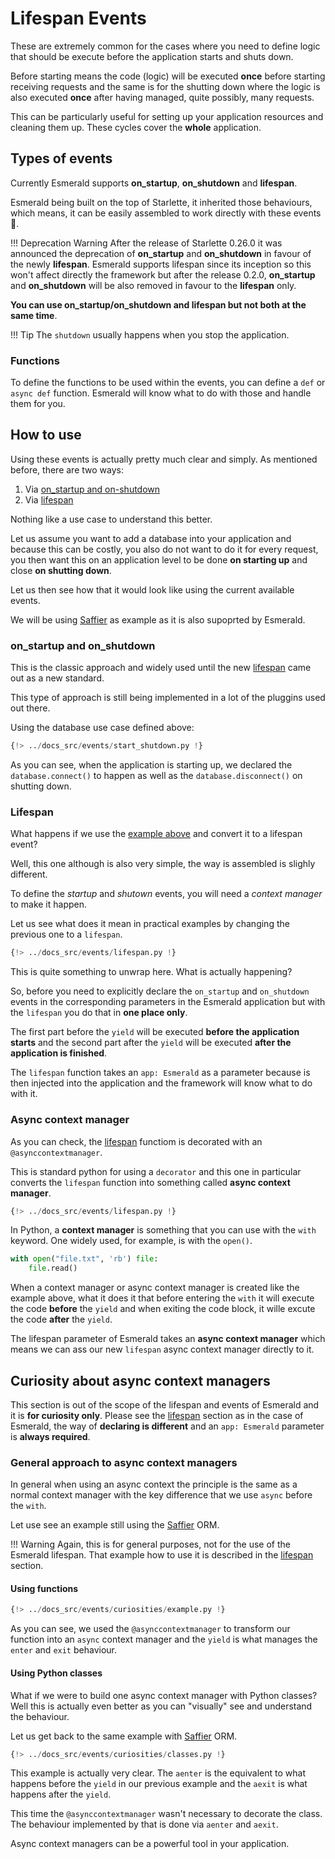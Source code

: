 # Lifespan Events

These are extremely common for the cases where you need to define logic that should be execute
before the application starts and shuts down.

Before starting means the code (logic) will be executed **once** before starting receiving requests
and the same is for the shutting down where the logic is also executed **once** after having managed,
quite possibly, many requests.

This can be particularly useful for setting up your application resources and cleaning them up.
These cycles cover the **whole** application.

## Types of events

Currently Esmerald supports **on_startup**, **on_shutdown** and **lifespan**.

Esmerald being built on the top of Starlette, it inherited those behaviours, which means, it can be
easily assembled to work directly with these events 🤖.

!!! Deprecation Warning
    After the release of Starlette 0.26.0 it was announced the deprecation of **on_startup** and
    **on_shutdown** in favour of the newly **lifespan**. Esmerald supports lifespan since its
    inception so this won't affect directly the framework but after the release 0.2.0,
    **on_startup** and **on_shutdown** will be also removed in favour to the **lifespan** only.

**You can use on_startup/on_shutdown and lifespan but not both at the same time**.

!!! Tip
    The `shutdown` usually happens when you stop the application.

### Functions

To define the functions to be used within the events, you can define a `def` or `async def`
function. Esmerald will know what to do with those and handle them for you.

## How to use

Using these events is actually pretty much clear and simply. As mentioned before, there are two ways:

1. Via [on_startup and on-shutdown](#on_startup-and-on_shutdown)
2. Via [lifespan](#lifespan)

Nothing like a use case to understand this better.

Let us assume you want to add a database into your application and because this can be costly, you
also do not want to do it for every request, you then want this on an application level to be done
**on starting up** and close **on shutting down**.

Let us then see how that it would look like using the current available events.

We will be using [Saffier](https://saffier.tarsild.io) as example as it is also supoprted by
Esmerald.

### on_startup and on_shutdown

This is the classic approach and widely used until the new [lifespan](#lifespan) came out as a new
standard.

This type of approach is still being implemented in a lot of the pluggins used out there.

Using the database use case defined above:

```python hl_lines="25-26"
{!> ../docs_src/events/start_shutdown.py !}
```

As you can see, when the application is starting up, we declared the `database.connect()` to happen
as well as the `database.disconnect()` on shutting down.

### Lifespan

What happens if we use the [example above](#on_startup-and-on_shutdown) and convert it to a
lifespan event?

Well, this one although is also very simple, the way is assembled is slighly different.

To define the *startup* and *shutown* events, you will need a *context manager* to make it happen.

Let us see what does it mean in practical examples by changing the previous one to a `lifespan`.

```python hl_lines="25-26 36"
{!> ../docs_src/events/lifespan.py !}
```

This is quite something to unwrap here. What is actually happening?

So, before you need to explicitly declare the `on_startup` and `on_shutdown` events in the
corresponding parameters in the Esmerald application but with the `lifespan` you do that in 
**one place only**.

The first part before the `yield` will be executed **before the application starts** and
the second part after the `yield` will be executed **after the application is finished**.

The `lifespan` function takes an `app: Esmerald` as a parameter because is then injected into
the application and the framework will know what to do with it.

### Async context manager

As you can check, the [lifespan](#lifespan) functiom is decorated with an `@asynccontextmanager`.

This is standard python for using a `decorator` and this one in particular converts the `lifespan`
function into something called **async context manager**.

```python hl_lines="1 25"
{!> ../docs_src/events/lifespan.py !}
```

In Python, a **context manager** is something that you can use with the `with` keyword. One widely
used, for example, is with the `open()`.

```python
with open("file.txt", 'rb') file:
    file.read()
```

When a context manager or async context manager is created like the example above, what it does it
that before entering the `with` it will execute the code **before** the `yield` and when exiting
the code block, it wille excute the code **after** the `yield`.

The lifespan parameter of Esmerald takes an **async context manager** which means we can ass our
new `lifespan` async context manager directly to it.

## Curiosity about async context managers

This section is out of the scope of the lifespan and events of Esmerald and it is 
**for curiosity only**. Please see the [lifespan](#lifespan) section as in the case of Esmerald,
the way of **declaring is different** and an `app: Esmerald` parameter is **always required**. 

### General approach to async context managers

In general when using an async context the principle is the same as a normal context manager with
the key difference that we use `async` before the `with`.

Let use see an example still using the [Saffier](https://saffier.tarsild.io) ORM.

!!! Warning
    Again, this is for general purposes, not for the use of the Esmerald lifespan. That example
    how to use it is described in the [lifespan](#lifespan) section.

#### Using functions

```python hl_lines="1 9-10 16"
{!> ../docs_src/events/curiosities/example.py !}
```

As you can see, we used the `@asynccontextmanager` to transform our function into an `async`
context manager and the `yield` is what manages the `enter` and `exit` behaviour.

#### Using Python classes

What if we were to build one async context manager with Python classes? Well this is actually
even better as you can "visually" see and understand the behaviour.

Let us get back to the same example with [Saffier](https://saffier.tarsild.io) ORM.

```python hl_lines="9-10 13-14 17"
{!> ../docs_src/events/curiosities/classes.py !}
```

This example is actually very clear. The `aenter` is the equivalent to what happens before the
`yield` in our previous example and the `aexit` is what happens after the `yield`.

This time the `@asynccontextmanager` wasn't necessary to decorate the class. The behaviour
implemented by that is done via `aenter` and `aexit`.

Async context managers can be a powerful tool in your application.

